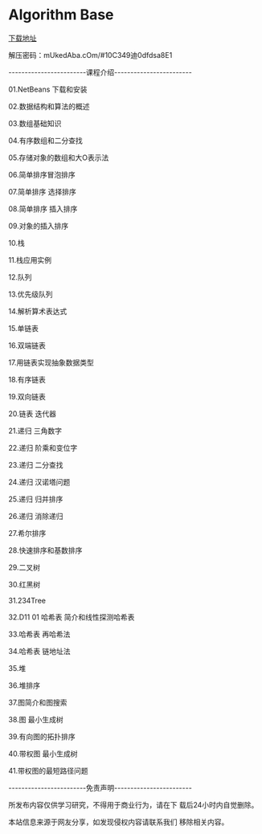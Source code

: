 # Algorithm Base
[下载地址](https://pan.baidu.com/s/1rO7pfUGQzgwE_W9ifBAdqA)

解压密码：mUkedAba.cOm/#10C349迪0dfdsa8E1 

------------------------课程介绍------------------------

01.NetBeans 下载和安装

02.数据结构和算法的概述

03.数组基础知识

04.有序数组和二分查找

05.存储对象的数组和大O表示法

06.简单排序冒泡排序

07.简单排序 选择排序

08.简单排序 插入排序

09.对象的插入排序

10.栈

11.栈应用实例

12.队列

13.优先级队列

14.解析算术表达式

15.单链表

16.双端链表

17.用链表实现抽象数据类型

18.有序链表

19.双向链表

20.链表 迭代器

21.递归 三角数字

22.递归 阶乘和变位字

23.递归 二分查找

24.递归 汉诺塔问题

25.递归 归并排序

26.递归 消除递归

27.希尔排序

28.快速排序和基数排序

29.二叉树

30.红黑树

31.234Tree

32.D11 01 哈希表 简介和线性探测哈希表

33.哈希表 再哈希法

34.哈希表 链地址法

35.堆

36.堆排序

37.图简介和图搜索

38.图 最小生成树

39.有向图的拓扑排序

40.带权图 最小生成树

41.带权图的最短路径问题

------------------------免责声明------------------------

所发布内容仅供学习研究，不得用于商业行为，请在下
载后24小时内自觉删除。

本站信息来源于网友分享，如发现侵权内容请联系我们
移除相关内容。


